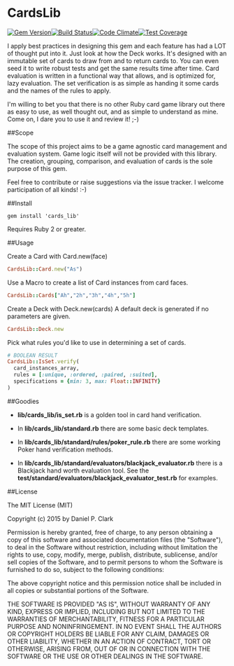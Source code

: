 # CardsLib

[![Gem Version](https://badge.fury.io/rb/cards_lib.svg)](http://badge.fury.io/rb/cards_lib)[![Build Status](https://travis-ci.org/danielpclark/CardsLib.svg?branch=master)](https://travis-ci.org/danielpclark/CardsLib)[![Code Climate](https://codeclimate.com/github/danielpclark/CardsLib/badges/gpa.svg)](https://codeclimate.com/github/danielpclark/CardsLib)[![Test Coverage](https://codeclimate.com/github/danielpclark/CardsLib/badges/coverage.svg)](https://codeclimate.com/github/danielpclark/CardsLib/coverage)

I apply best practices in designing this gem and each feature has had
a LOT of thought put into it. Just look at how the Deck works. It's
designed with an immutable set of cards to draw from and to return
cards to. You can even seed it to write robust tests and get the same
results time after time. Card evaluation is written in a functional
way that allows, and is optimized for, lazy evaluation. The set
verification is as simple as handing it some cards and the names of
the rules to apply.

I'm willing to bet you that there is no other Ruby card game library
out there as easy to use, as well thought out, and as simple to
understand as mine. Come on, I dare you to use it and review it! ;-)

##Scope

The scope of this project aims to be a game agnostic card management
and evaluation system.  Game logic itself will not be provided with
this library.  The creation, grouping, comparison, and evaluation of
cards is the sole purpose of this gem.

Feel free to contribute or raise suggestions via the issue tracker.
I welcome participation of all kinds! :-)

##Install

```
gem install 'cards_lib'
```
Requires Ruby 2 or greater.

##Usage

Create a Card with Card.new(face)

```ruby
CardsLib::Card.new("As")
```

Use a Macro to create a list of Card instances from card faces.

```ruby
CardsLib::Cards["Ah","2h","3h","4h","5h"]
```

Create a Deck with Deck.new(cards)
A default deck is generated if no parameters are given.

```ruby
CardsLib::Deck.new
```

Pick what rules you'd like to use in determining a set of cards.

```ruby
# BOOLEAN RESULT
CardsLib::IsSet.verify(
  card_instances_array,
  rules = [:unique, :ordered, :paired, :suited],
  specifications = {min: 3, max: Float::INFINITY}
)
```

##Goodies

* **lib/cards_lib/is_set.rb** is a golden tool in card hand verification.

* In **lib/cards_lib/standard.rb** there are some basic deck templates.

* In **lib/cards_lib/standard/rules/poker_rule.rb** there are some working Poker hand verification methods.

* In **lib/cards_lib/standard/evaluators/blackjack_evaluator.rb** there is a Blackjack hand worth evaluation tool.  See the **test/standard/evaluators/blackjack_evaluator_test.rb** for examples.

##License

The MIT License (MIT)

Copyright (c) 2015 by Daniel P. Clark

Permission is hereby granted, free of charge, to any person obtaining a copy of this software and associated documentation files (the "Software"), to deal in the Software without restriction, including without limitation the rights to use, copy, modify, merge, publish, distribute, sublicense, and/or sell copies of the Software, and to permit persons to whom the Software is furnished to do so, subject to the following conditions:

The above copyright notice and this permission notice shall be included in all copies or substantial portions of the Software.

THE SOFTWARE IS PROVIDED "AS IS", WITHOUT WARRANTY OF ANY KIND, EXPRESS OR IMPLIED, INCLUDING BUT NOT LIMITED TO THE WARRANTIES OF MERCHANTABILITY, FITNESS FOR A PARTICULAR PURPOSE AND NONINFRINGEMENT. IN NO EVENT SHALL THE AUTHORS OR COPYRIGHT HOLDERS BE LIABLE FOR ANY CLAIM, DAMAGES OR OTHER LIABILITY, WHETHER IN AN ACTION OF CONTRACT, TORT OR OTHERWISE, ARISING FROM, OUT OF OR IN CONNECTION WITH THE SOFTWARE OR THE USE OR OTHER DEALINGS IN THE SOFTWARE.
